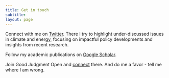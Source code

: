 ```yaml
---
title: Get in touch
subtitle: 
layout: page
---
```


Connect with me on [Twitter](https://twitter.com/EmilDimanchev). There I try to highlight under-discussed issues in climate and energy, focusing on impactful policy developments and insights from recent research. 

Follow my academic publications on [Google Scholar](https://scholar.google.com/citations?user=sYlOL18AAAAJ&hl=en).

Join Good Judgment Open and [connect](https://www.gjopen.com/memberships/57797/scores) there. And do me a favor - tell me where I am wrong.
